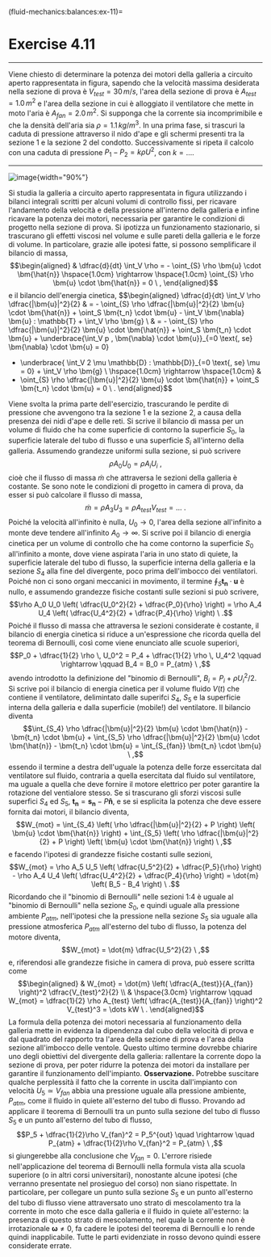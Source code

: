 (fluid-mechanics:balances:ex-11)=
# Exercise 4.11

  ----------------------------------------------------------------------------------------------------------------------------------------------------------------------------------------------------------------------------------------------------------------------------------------------------------------------------------------------------------------------------------------------------------------------------------------------------------------------------------------------------------------------------------------------------------------------------------------------------------------------------------------------------------------------------------------------------------------------------------------------------- --
   Viene chiesto di determinare la potenza dei motori della galleria a circuito aperto rappresentata in figura, sapendo che la velocità massima desiderata nella sezione di prova è $V_{test} = 30 \, m/s$, l'area della sezione di prova è $A_{test} = 1.0 \, m^2$ e l'area della sezione in cui è alloggiato il ventilatore che mette in moto l'aria è $A_{fan} = 2.0 \, m^2$. Si supponga che la corrente sia incomprimibile e che la densità dell'aria sia $\rho = 1.1 \, kg/m^3$. In una prima fase, si trascuri la caduta di pressione attraverso il nido d'ape e gli schermi presenti tra la sezione 1 e la sezione 2 del condotto. Successivamente si ripeta il calcolo con una caduta di pressione $P_1 - P_2 = k \rho U^2$, con $k = \dots$.  
  ----------------------------------------------------------------------------------------------------------------------------------------------------------------------------------------------------------------------------------------------------------------------------------------------------------------------------------------------------------------------------------------------------------------------------------------------------------------------------------------------------------------------------------------------------------------------------------------------------------------------------------------------------------------------------------------------------------------------------------------------------- --

![image](./fig/wt){width="90%"}

Si studia la galleria a circuito aperto rappresentata in figura
utilizzando i bilanci integrali scritti per alcuni volumi di controllo
fissi, per ricavare l'andamento della velocità e della pressione
all'interno della galleria e infine ricavare la potenza dei motori,
necessaria per garantire le condizioni di progetto nella sezione di
prova. Si ipotizza un funzionamento stazionario, si trascurano gli
effetti viscosi nel volume e sulle pareti della galleria e le forze di
volume. In particolare, grazie alle ipotesi fatte, si possono
semplificare il bilancio di massa, $$\begin{aligned}
 & \dfrac{d}{dt} \int_V \rho = - \oint_{S} \rho \bm{u} \cdot \bm{\hat{n}} 
 \hspace{1.0cm} \rightarrow \hspace{1.0cm} \oint_{S} \rho \bm{u} \cdot \bm{\hat{n}} = 0 \ ,
\end{aligned}$$ e il bilancio dell'energia cinetica, $$\begin{aligned}
 \dfrac{d}{dt} \int_V \rho \dfrac{|\bm{u}|^2}{2} & = - \oint_{S} \rho \dfrac{|\bm{u}|^2}{2} \bm{u} \cdot \bm{\hat{n}} + \oint_S \bm{t_n} \cdot \bm{u} - \int_V \bm{\nabla} \bm{u} : \mathbb{T} + \int_V \rho \bm{g} \\
                                                 & = - \oint_{S} \rho \dfrac{|\bm{u}|^2}{2} \bm{u} \cdot \bm{\hat{n}} + \oint_S \bm{t_n} \cdot \bm{u} + 
 \underbrace{\int_V  p \, \bm{\nabla} \cdot \bm{u}}_{=0 \text{, se} \bm{\nabla} \cdot \bm{u} = 0}
 - \underbrace{ \int_V 2 \mu \mathbb{D} : \mathbb{D}}_{=0 \text{, se} \mu = 0} + \int_V \rho \bm{g} \\
 \hspace{1.0cm} \rightarrow \hspace{1.0cm}  &
 - \oint_{S} \rho \dfrac{|\bm{u}|^2}{2} \bm{u} \cdot \bm{\hat{n}} + \oint_S \bm{t_n} \cdot \bm{u} = 0 \ . 
\end{aligned}$$

Viene svolta la prima parte dell'esercizio, trascurando le perdite di
pressione che avvengono tra la sezione 1 e la sezione 2, a causa della
presenza dei nidi d'ape e delle reti. Si scrive il bilancio di massa per
un volume di fluido che ha come superficie di contorno la superficie
$S_0$, la superficie laterale del tubo di flusso e una superficie $S_i$
all'interno della galleria. Assumendo grandezze uniformi sulla sezione,
si può scrivere $$\rho A_0 U_0 = \rho A_i U_i \ ,$$ cioè che il flusso
di massa $\dot{m}$ che attraversa le sezioni della galleria è costante.
Se sono note le condizioni di progetto in camera di prova, da esser si
può calcolare il flusso di massa,
$$\dot{m} = \rho A_3 U_3 = \rho A_{test} V_{test} = \dots \ .$$ Poiché
la velocità all'infinito è nulla, $U_0 \rightarrow 0$, l'area della
sezione all'infinito a monte deve tendere all'infinito
$A_0 \rightarrow \infty$. Si scrive poi il bilancio di energia cinetica
per un volume di controllo che ha come contorno la superficie $S_0$
all'infinito a monte, dove viene aspirata l'aria in uno stato di quiete,
la superficie laterale del tubo di flusso, la superficie interna della
galleria e la sezione $S_4$ alla fine del divergente, poco prima
dell'imbocco dei ventilatori. Poiché non ci sono organi meccanici in
movimento, il termine $\oint_S \bm{t_n} \cdot \bm{u}$ è nullo, e
assumendo grandezze fisiche costanti sulle sezioni si può scrivere,
$$\rho A_0 U_0 \left( \dfrac{U_0^2}{2} + \dfrac{P_0}{\rho} \right) =
 \rho A_4 U_4 \left( \dfrac{U_4^2}{2} + \dfrac{P_4}{\rho} \right) \ .$$
Poiché il flusso di massa che attraversa le sezioni considerate è
costante, il bilancio di energia cinetica si riduce a un'espressione che
ricorda quella del teorema di Bernoulli, così come viene enunciato alle
scuole superiori,
$$P_0 + \dfrac{1}{2} \rho \, U_0^2  = P_4 + \dfrac{1}{2} \rho \, U_4^2
 \qquad \rightarrow \qquad B_4 = B_0 = P_{atm} \ ,$$ avendo introdotto
la definizione del "binomio di Bernoulli", $B_i = P_i + \rho U_i^2 / 2$.
Si scrive poi il bilancio di energia cinetica per il volume fluido
$V(t)$ che contiene il ventilatore, delimintato dalle superifci $S_4$,
$S_5$ e la superficie interna della galleria e dalla superficie
(mobile!) del ventilatore. Il bilancio diventa
$$\int_{S_4} \rho \dfrac{|\bm{u}|^2}{2} \bm{u} \cdot \bm{\hat{n}} - \bm{t_n} \cdot \bm{u} + 
\int_{S_5} \rho \dfrac{|\bm{u}|^2}{2} \bm{u} \cdot \bm{\hat{n}} - \bm{t_n} \cdot \bm{u} = \int_{S_{fan}} \bm{t_n} \cdot \bm{u} \ ,$$
essendo il termine a destra dell'uguale la potenza delle forze
essercitata dal ventilatore sul fluido, contraria a quella esercitata
dal fluido sul ventilatore, ma uguale a quella che deve fornire il
motore elettrico per poter garantire la rotazione del ventialore stesso.
Se si trascurano gli sforzi viscosi sulle superfici $S_4$ ed $S_5$,
$\bm{t_n} = \bm{s_n} - P \bm{\hat{n}}$, e se si esplicita la potenza che
deve essere fornita dai motori, il bilancio diventa, $$W_{mot} = 
\int_{S_4} \left( \rho \dfrac{|\bm{u}|^2}{2} + P \right) \left( \bm{u} \cdot \bm{\hat{n}} \right)  + 
\int_{S_5} \left( \rho \dfrac{|\bm{u}|^2}{2} + P \right) \left( \bm{u} \cdot \bm{\hat{n}} \right) \ ,$$
e facendo l'ipotesi di grandezze fisiche costanti sulle sezioni,
$$W_{mot} = \rho A_5 U_5 \left( \dfrac{U_5^2}{2} + \dfrac{P_5}{\rho} \right) 
         - \rho A_4 U_4 \left( \dfrac{U_4^2}{2} + \dfrac{P_4}{\rho} \right)
         = \dot{m} \left( B_5 - B_4 \right) \ .$$ Ricordando che il
"binomio di Bernoulli" nelle sezioni 1:4 è uguale al "binomio di
Bernoulli" nella sezione $S_0$, e quindi uguale alla pressione ambiente
$P_{atm}$, nell'ipotesi che la pressione nella sezione $S_5$ sia uguale
alla pressione atmosferica $P_{atm}$ all'esterno del tubo di flusso, la
potenza del motore diventa, $$W_{mot} = \dot{m} \dfrac{U_5^2}{2} \ ,$$
e, riferendosi alle grandezze fisiche in camera di prova, può essere
scritta come $$\begin{aligned}
 & W_{mot} = \dot{m} \left( \dfrac{A_{test}}{A_{fan}} \right)^2 \dfrac{V_{test}^2}{2} \\
 & \hspace{3.0cm} \rightarrow \qquad 
 W_{mot} = \dfrac{1}{2} \rho A_{test} \left( \dfrac{A_{test}}{A_{fan}} \right)^2 V_{test}^3 = \dots kW \ .
\end{aligned}$$ La formula della potenza dei motori necessaria al
funzionamento della galleria mette in evidenza la dipendenza dal cubo
della velocità di prova e dal quadrato del rapporto tra l'area della
sezione di prova e l'area della sezione all'imbocco delle ventole.
Questo ultimo termine dovrebbe chiarire uno degli obiettivi del
divergente della galleria: rallentare la corrente dopo la sezione di
prova, per poter ridurre la potenza dei motori da installare per
garantire il funzionamento dell'impianto. **Osservazione.** Potrebbe
suscitare qualche perplessità il fatto che la corrente in uscita
dall'impianto con velocità $U_5 \simeq V_{fan}$ abbia una pressione
uguale alla pressione ambiente, $P_{atm}$, come il fluido in quiete
all'esterno del tubo di flusso. Provando ad applicare il teorema di
Bernoulli tra un punto sulla sezione del tubo di flusso $S_5$ e un punto
all'esterno del tubo di flusso,
$$P_5 + \dfrac{1}{2}\rho V_{fan}^2 = P_5^{out}
 \quad \rightarrow \quad 
 P_{atm} + \dfrac{1}{2}\rho V_{fan}^2 = P_{atm} \ ,$$ si giungerebbe
alla conclusione che $V_{fan} = 0$. L'errore risiede nell'applicazione
del teorema di Bernoulli nella formula vista alla scuola superiore (o in
altri corsi universitari), nonostante alcune ipotesi (che verranno
presentate nel prosieguo del corso) non siano rispettate. In
particolare, per collegare un punto sulla sezione $S_5$ e un punto
all'esterno del tubo di flusso viene attraversato uno strato di
mescolamento tra la corrente in moto che esce dalla galleria e il fluido
in quiete all'esterno: la presenza di questo strato di mescolamento, nel
quale la corrente non è irrotazionale $\bm{\omega} \neq 0$, fa cadere le
ipotesi del teorema di Bernoulli e lo rende quindi inapplicabile. Tutte
le parti evidenziate in rosso devono quindi essere considerate errate.
